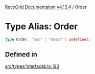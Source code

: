 [RevoGrid Documentation v4.13.4](README.md) / Order

# Type Alias: Order

```ts
type Order: "asc" | "desc" | undefined;
```

## Defined in

[src/types/interfaces.ts:193](https://github.com/revolist/revogrid/blob/325e86c31155d90566dec588c08b121b0ae7657a/src/types/interfaces.ts#L193)
